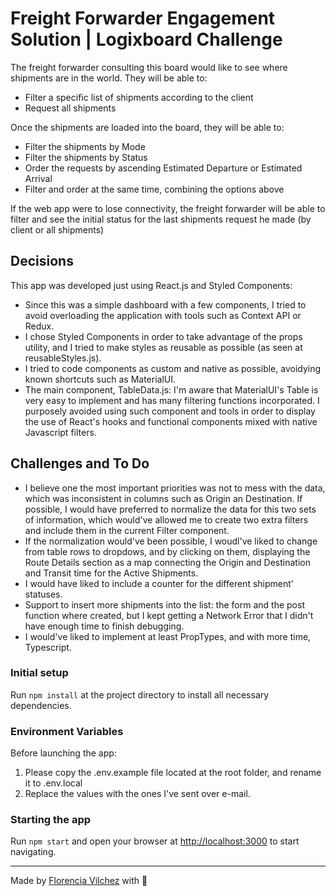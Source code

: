 # Freight Forwarder Engagement Solution | Logixboard Challenge

The freight forwarder consulting this board would like to see where shipments are in the world. They will be able to:

- Filter a specific list of shipments according to the client
- Request all shipments

Once the shipments are loaded into the board, they will be able to:
- Filter the shipments by Mode
- Filter the shipments by Status
- Order the requests by ascending Estimated Departure or Estimated Arrival
- Filter and order at the same time, combining the options above

If the web app were to lose connectivity, the freight forwarder will be able to filter and see the initial status for the last shipments request he made (by client or all shipments)

## Decisions
This app was developed just using React.js and Styled Components:

- Since this was a simple dashboard with a few components, I tried to avoid overloading the application with tools such as Context API or Redux.
- I chose Styled Components in order to take advantage of the props utility, and I tried to make styles as reusable as possible (as seen at reusableStyles.js).
- I tried to code components as custom and native as possible, avoidying known shortcuts such as MaterialUI.
- The main component, TableData.js: I'm aware that MaterialUI's Table is very easy to implement and has many filtering functions incorporated. I purposely avoided using such component and tools in order to display the use of React's hooks and functional components mixed with native Javascript filters.

## Challenges and To Do
- I believe one the most important priorities was not to mess with the data, which was inconsistent in columns such as Origin an Destination. If possible, I would have preferred to normalize the data for this two sets of information, which would've allowed me to create two extra filters and include them in the current Filter component.
- If the normalization would've been possible, I woudl've liked to change from table rows to dropdows, and by clicking on them, displaying the Route Details section as a map connecting the Origin and Destination and Transit time for the Active Shipments.
- I would have liked to include a counter for the different shipment' statuses.
- Support to insert more shipments into the list: the form and the post function where created, but I kept getting a Network Error that I didn't have enough time to finish debugging.
- I would've liked to implement at least PropTypes, and with more time, Typescript.

### Initial setup

Run `npm install` at the project directory to install all necessary dependencies.

### Environment Variables
Before launching the app:
1) Please copy the .env.example file located at the root folder, and rename it to .env.local
2) Replace the values with the ones I've sent over e-mail.

### Starting the app

Run `npm start` and open your browser at [http://localhost:3000](http://localhost:3000) to start navigating.

---

Made by [Florencia Vilchez](https://www.linkedin.com/in/florencia-vilchez/) with 💛
